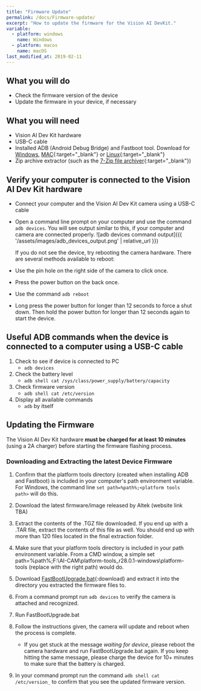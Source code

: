 ```yaml
---
title: "Firmware Update"
permalink: /docs/Firmware-update/
excerpt: "How to update the firmware for the Vision AI DevKit."
variable:
  - platform: windows
    name: Windows
  - platform: macos
    name: macOS
last_modified_at: 2019-02-11
---
```


## What you will do
* Check the firmware version of the device
* Update the firmware in your device, if necessary

## What you will need
* Vision AI Dev Kit hardware
* USB-C cable
* Installed ADB (Android Debug Bridge) and Fastboot tool. Download for [Windows](https://dl.google.com/android/repository/platform-tools-latest-windows.zip), [MAC](https://dl.google.com/android/repository/platform-tools-latest-darwin.zip){:target="_blank"} or [Linux](https://dl.google.com/android/repository/platform-tools-latest-linux.zip){:target="_blank"}
* Zip archive extractor (such as the [7-Zip file archiver](https://www.7-zip.org/){:target="_blank"})

## Verify your computer is connected to the Vision AI Dev Kit hardware
* Connect your computer and the Vision AI Dev Kit camera using a USB-C cable
* Open a command line prompt on your computer and use the command `adb devices`. You will see output similar to this, if your computer and camera are connected properly.
![adb devices command output]({{ '/assets/images/adb_devices_output.png' | relative_url }})

    If you do not see the device, try rebooting the camera hardware. There are several methods available to reboot:
* Use the pin hole on the right side of the camera to click once.
* Press the power button on the back once.
* Use the command `adb reboot`
* Long press the power button for longer than 12 seconds to force a shut down. Then hold the power button for longer than 12 seconds again to start the device.

## Useful ADB commands when the device is connected to a computer using a USB-C cable
1.	Check to see if device is connected to PC
    * `adb devices`
2.	Check the battery level
    * `adb shell cat /sys/class/power_supply/battery/capacity`
3.	Check firmware version
    * `adb shell cat /etc/version`
4.	Display all available commands
    * `adb` by itself

## Updating the Firmware
The Vision AI Dev Kit hardware **must be charged for at least 10 minutes** (using a 2A charger) before starting the firmware flashing process.

### Downloading and Extracting the latest Device Firmware
1. Confirm that the platform tools directory (created when installing ADB and Fastboot) is included in your computer's path environment variable. For Windows, the command line `set path=%path%;<platform tools path>` will do this.

2. Download the latest firmware/image released by Altek (website link TBA)

3. Extract the contents of the .TGZ file downloaded. If you end up with a .TAR file, extract the contents of this file as well. You should end up with more than 120 files located in the final extraction folder.

4. Make sure that your platform tools directory is included in your path environment variable. From a CMD window, a simple set path=%path%;F:\AI-CAM\platform-tools_r28.0.1-windows\platform-tools (replace with the right path) would do.

5. Download [FastBootUpgrade.bat](../assets/FastbootUpgrad.zip){:download} and extract it into the directory you extracted the firmware files to.

6. From a command prompt run `adb devices` to verify the camera is attached and recognized.

7. Run FastBootUpgrade.bat

8. Follow the instructions given, the camera will update and reboot when the process is complete.
    * If you get stuck at the message *waiting for device*, please reboot the camera hardware and run FastBootUpgrade.bat again. If you keep hitting the same message, please charge the device for 10+ minutes to make sure that the battery is charged.

9. In your command prompt run the command `adb shell cat /etc/version_` to confirm that you see the updated firmware version.



